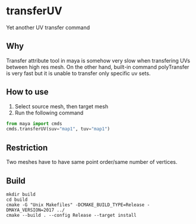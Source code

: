 # transferUV
Yet another UV transfer command

## Why
Transfer attribute tool in maya is somehow very slow when transfering UVs between high res mesh. On the other hand, built-in command polyTransfer is very fast but it is unable to transfer only specific uv sets. 

## How to use 
1. Select source mesh, then target mesh
2. Run the following command

```python
from maya import cmds
cmds.transferUV(suv="map1", tuv="map1")
```

## Restriction
Two meshes have to have same point order/same number of vertices.

## Build
```
mkdir build
cd build
cmake -G "Unix Makefiles" -DCMAKE_BUILD_TYPE=Release -DMAYA_VERSION=2017 ../
cmake --build . --config Release --target install
```
